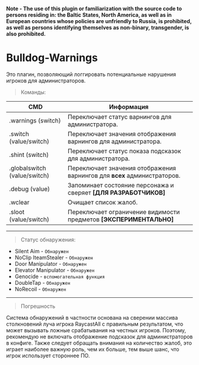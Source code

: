 **Note - The use of this plugin or familiarization with the source code to persons residing in: the Baltic States, North America, as well as in European countries whose policies are unfriendly to Russia, is prohibited, as well as persons identifying themselves as non-binary, transgender, is also prohibited.**

# Bulldog-Warnings
Это плагин, позволяющий логгировать потенциальные нарушения игроков для администраторов.</br>
>Команды:

| CMD  | Информация |
| ------------- | ------------- |
| .warnings (switch)  | Переключает статус варнингов для администратора.  |
| .switch (value/switch)  | Переключает значения отображения варнингов для администратора.  |
| .shint (switch)  | Переключает статус показа подсказок для администратора.  |
| .globalswitch (value/switch)  | Переключает значения отображения варнингов для **всех** администраторов.  |
| .debug (value)  | Запоминает состояние персонажа и сверяет __[ДЛЯ РАЗРАБОТЧИКОВ]__  |
| .wclear  | Очищает список жалоб.  |
| .sloot (value/switch)  | Переключает ограничение видимости предметов __[ЭКСПЕРИМЕНТАЛЬНО]__  |

---
>Статус обнаружения:
- Silent Aim - `Обнаружен`
- NoClip IteamStealer - `Обнаружен`
- Door Manipulator - `Обнаружен`
- Elevator Manipulator - `Обнаружен`
- Genocide - `вспомогательная функция`
- DoubleTap - `Обнаружен`
- NoRecoil - `Обнаружен`
---
> Погрешность

Система обнаружений в частности основана на сверении массива столкновений луча игрока RaycastAll с правильным результатом,
что может вызывать ложные срабатывания на честных игроков. Поэтому, рекомендую не включать отображение подсказок для администраторов в конфиге.
Также следует обращать внимания на количество жалоб, это играет наиболее важную роль, чем их больше, тем выше шанс, что игрок использует стороннее ПО.


